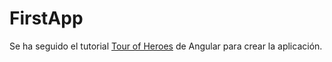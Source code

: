# FirstApp

Se ha seguido el tutorial [Tour of Heroes](https://angular.io/tutorial) de Angular para crear la aplicación.
